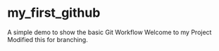 # my_first_github
A simple demo to show the basic Git Workflow
Welcome to my Project
Modified this for branching.